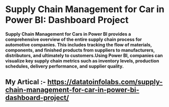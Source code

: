 # Supply Chain Management for Car in Power BI: Dashboard Project

**Supply Chain Management for Cars in Power BI provides a comprehensive overview of the entire supply chain process for automotive companies. This includes tracking the flow of materials, components, and finished products from suppliers to manufacturers, distributors, and ultimately to customers.Using Power BI, companies can visualize key supply chain metrics such as inventory levels, production schedules, delivery performance, and supplier quality.**

## My Artical :- https://datatoinfolabs.com/supply-chain-management-for-car-in-power-bi-dashboard-project/
